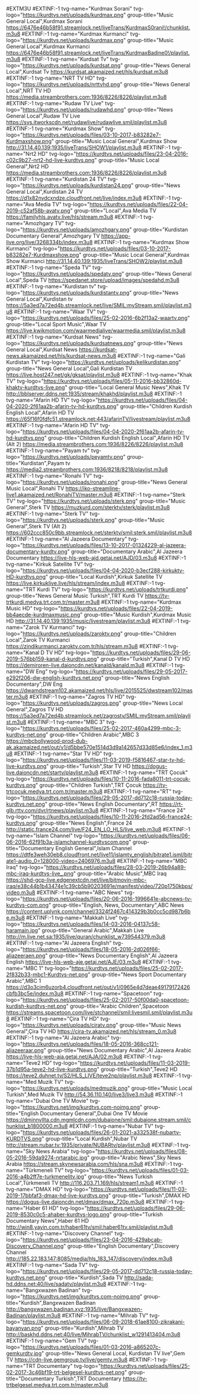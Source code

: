  #EXTM3U
#EXTINF:-1 tvg-name="Kurdmax Sorani" tvg-logo="https://kurdtvs.net/uploads/kurdmax.png" group-title="Music General Local",Kurdmax Sorani
https://6476e46b58f91.streamlock.net/liveTrans/KurdmaxS0rani!/chunklist.m3u8
#EXTINF:-1 tvg-name="Kurdmax Kurmanci" tvg-logo="https://kurdtvs.net/uploads/kurdmax.png" group-title="Music General Local",Kurdmax Kurmanci
https://6476e46b58f91.streamlock.net/liveTrans/KurdmaxBadine0!/playlist.m3u8
#EXTINF:-1 tvg-name="Kurdsat Tv" tvg-logo="https://kurdtvs.net/uploads/kurdsat.png" group-title="News General Local",Kurdsat Tv
https://kurdsat.akamaized.net/hls/kurdsat.m3u8
#EXTINF:-1 tvg-name="NRT TV HD" tvg-logo="https://kurdtvs.net/uploads/nrttvhd.png" group-title="News General Local",NRT TV HD
https://media.streambrothers.com:1936/8226/8226/playlist.m3u8
#EXTINF:-1 tvg-name="Rudaw TV Live" tvg-logo="https://kurdtvs.net/uploads/rudawhd.png" group-title="News General Local",Rudaw TV Live
https://svs.itworkscdn.net/rudawlive/rudawlive.smil/playlist.m3u8
#EXTINF:-1 tvg-name="Kurdmax Show" tvg-logo="https://kurdtvs.net/uploads/files/03-10-2017-b83282e7-Kurdmaxshow.png" group-title="Music Local General",Kurdmax Show
http://31.14.40.139:1935/liveTrans/SHOW1/playlist.m3u8
#EXTINF:-1 tvg-name="Nrt2 HD" tvg-logo="https://kurdtvs.net/uploads/files/23-04-2016-c02c9b27-nrt2-hd-live-kurdtvs.png" group-title="Music Local General",Nrt2 HD
https://media.streambrothers.com:1936/8226/8226/playlist.m3u8
#EXTINF:-1 tvg-name="Kurdistan 24 TV" tvg-logo="https://kurdtvs.net/uploads/kurdistan24.png" group-title="News General Local",Kurdistan 24 TV
https://d1x82nydcxndze.cloudfront.net/live/index.m3u8
#EXTINF:-1 tvg-name="Ava Media TV" tvg-logo="https://kurdtvs.net/uploads/files/22-04-2019-c52af58b-avatv.png" group-title="Local",Ava Media TV
https://familyhls.avatv.live/hls/stream.m3u8
#EXTINF:-1 tvg-name="Amozhgary TV" tvg-logo="https://kurdtvs.net/uploads/amozhgary.png" group-title="Kurdistan Documentary General",Amozhgary TV
https://app-live.org/live/3268334b/index.m3u8
#EXTINF:-1 tvg-name="Kurdmax Show Kurmanci" tvg-logo="https://kurdtvs.net/uploads/files/03-10-2017-b83282e7-Kurdmaxshow.png" group-title="Music Local General",Kurdmax Show Kurmanci
http://31.14.40.139:1935/liveTrans/SHOW2/playlist.m3u8
#EXTINF:-1 tvg-name="Speda TV" tvg-logo="https://kurdtvs.net/uploads/spedatv.png" group-title="News General Local",Speda TV
https://spedanet.store/upload/images/spedahd.m3u8
#EXTINF:-1 tvg-name="Kurdistan tv" tvg-logo="https://kurdtvs.net/uploads/kurdistantv.png" group-title="News General Local",Kurdistan tv
https://5a3ed7a72ed4b.streamlock.net/live/SMIL:myStream.smil/playlist.m3u8
#EXTINF:-1 tvg-name="Waar TV" tvg-logo="https://kurdtvs.net/uploads/files/25-02-2016-6b2f13a2-waartv.png" group-title="Local Sport Music",Waar TV
https://live.kwikmotion.com/waarmedialive/waarmedia.smil/playlist.m3u8
#EXTINF:-1 tvg-name="Kurdsat News" tvg-logo="https://kurdtvs.net/uploads/kurdsatnews.png" group-title="News General Local",Kurdsat News
https://kurdsat-news.akamaized.net/hls/kurdsat-news.m3u8
#EXTINF:-1 tvg-name="Gali Kurdistan TV" tvg-logo="https://kurdtvs.net/uploads/kelikurdistan.png" group-title="News General Local",Gali Kurdistan TV
https://live.host247.net/gk/gksat/playlist.m3u8
#EXTINF:-1 tvg-name="Khak TV" tvg-logo="https://kurdtvs.net/uploads/files/05-11-2016-bb32860d-khaktv-kurdtvs-live.png" group-title="Local General Music News",Khak TV
http://bblserver.ddns.net:1935/stream/khakhd/playlist.m3u8
#EXTINF:-1 tvg-name="Afarin HD TV" tvg-logo="https://kurdtvs.net/uploads/files/04-04-2020-2f61aa2b-afarin-tv-hd-kurdtvs.png" group-title="Children Kurdish English Local",Afarin HD TV
https://65f16f0fdfc51.streamlock.net:443/afarinTV/livestream/playlist.m3u8
#EXTINF:-1 tvg-name="Afarin HD TV" tvg-logo="https://kurdtvs.net/uploads/files/04-04-2020-2f61aa2b-afarin-tv-hd-kurdtvs.png" group-title="Children Kurdish English Local",Afarin HD TV (Alt 2)
https://media.streambrothers.com:1936/8226/8226/playlist.m3u8
#EXTINF:-1 tvg-name="Payam tv" tvg-logo="https://kurdtvs.net/uploads/peyamtv.png" group-title="Kurdistan",Payam tv
https://media2.streambrothers.com:1936/8218/8218/playlist.m3u8
#EXTINF:-1 tvg-name="Ronahi TV" tvg-logo="https://kurdtvs.net/uploads/ronahi.png" group-title="News General Music Local",Ronahi TV
https://iko-streamline-live1.akamaized.net/RonahiTV/master.m3u8
#EXTINF:-1 tvg-name="Sterk TV" tvg-logo="https://kurdtvs.net/uploads/sterk.png" group-title="Music General",Sterk TV
https://muzkurd.com/sterktv/sterk/playlist.m3u8
#EXTINF:-1 tvg-name="Sterk TV" tvg-logo="https://kurdtvs.net/uploads/sterk.png" group-title="Music General",Sterk TV (Alt 2)
https://602ccc850c9bb.streamlock.net/sterktv/smil:sterk.smil/playlist.m3u8
#EXTINF:-1 tvg-name="Al Jazeera Documentary" tvg-logo="https://kurdtvs.net/uploads/files/13-10-2017-01324229-al-jazeera-documentary-kurdtv.png" group-title="Documentary Arabic",Al Jazeera Documentary
https://live-hls-web-ajd.getaj.net/AJD/03.m3u8
#EXTINF:-1 tvg-name="Kirkuk Satellite TV" tvg-logo="https://kurdtvs.net/uploads/files/04-04-2020-b3ecf288-kirkuktv-HD-kurdtvs.png" group-title="Local Kurdish",Kirkuk Satellite TV
https://live.kirkuklive.live/hls/stream/index.m3u8
#EXTINF:-1 tvg-name="TRT Kurdi TV" tvg-logo="https://kurdtvs.net/uploads/trtkurdi.png" group-title="News General Music Turkish",TRT Kurdi TV
https://tv-trtkurdi.medya.trt.com.tr/master.m3u8
#EXTINF:-1 tvg-name="Kurdmax Music HD" tvg-logo="https://kurdtvs.net/uploads/files/22-04-2019-bb4aecde-kurdmaxmusic.png" group-title="Music Kurdish",Kurdmax Music HD
http://31.14.40.139:1935/music/livestream/playlist.m3u8
#EXTINF:-1 tvg-name="Zarok TV Kurmanci" tvg-logo="https://kurdtvs.net/uploads/zaroktv.png" group-title="Children Local",Zarok TV Kurmanci
https://zindikurmanci.zaroktv.com.tr/hls/stream.m3u8
#EXTINF:-1 tvg-name="Kanal D TV HD" tvg-logo="https://kurdtvs.net/uploads/files/29-06-2019-576bb159-kanal-d-kurdtvs.png" group-title="Turkish",Kanal D TV HD
https://demiroren-live.daioncdn.net/kanald/kanald.m3u8
#EXTINF:-1 tvg-name="DW Eng" tvg-logo="https://kurdtvs.net/uploads/files/29-05-2017-e292f206-dw-english-kurdtvs.net.png" group-title="News English Documentary",DW Eng
https://dwamdstream102.akamaized.net/hls/live/2015525/dwstream102/master.m3u8
#EXTINF:-1 tvg-name="Zagros TV HD" tvg-logo="https://kurdtvs.net/uploads/zagros.png" group-title="News Local General",Zagros TV HD
https://5a3ed7a72ed4b.streamlock.net/zagrostv/SMIL:myStream.smil/playlist.m3u8
#EXTINF:-1 tvg-name="MBC 3" tvg-logo="https://kurdtvs.net/uploads/files/25-02-2017-460a4299-mbc-3-kurdtvs-net.png" group-title="Children Arabic",MBC 3
https://mbcbollywood-prod-dub-ak.akamaized.net/out/v1/d5bbe570e1514d3d9a142657d33d85e6/index_1.m3u8
#EXTINF:-1 tvg-name="Star TV HD" tvg-logo="https://kurdtvs.net/uploads/files/11-03-2019-f5816467-star-tv-hd-live-kurdtvs.png" group-title="Turkish",Star TV HD
https://dogus-live.daioncdn.net/startv/playlist.m3u8
#EXTINF:-1 tvg-name="TRT Çocuk" tvg-logo="https://kurdtvs.net/uploads/files/10-11-2016-fada8011-trt-cocuk-kurdtvs.png" group-title="Children Turkish",TRT Çocuk
https://tv-trtcocuk.medya.trt.com.tr/master.m3u8
#EXTINF:-1 tvg-name="RT" tvg-logo="https://kurdtvs.net/uploads/files/29-05-2017-dd712c18-russia-today-kurdtvs.net.png" group-title="News English Documentary",RT
https://rt-glb.rttv.com/dvr/rtnews/playlist.m3u8
#EXTINF:-1 tvg-name="France 24" tvg-logo="https://kurdtvs.net/uploads/files/10-11-2016-2fd2ad56-france24-kurdtvs.png" group-title="News English",France 24
http://static.france24.com/live/F24_EN_LO_HLS/live_web.m3u8
#EXTINF:-1 tvg-name="Islam Channel" tvg-logo="https://kurdtvs.net/uploads/files/06-06-2016-62f91b3a-islamchannel-kurdtvscom.png" group-title="Documentary English General",Islam Channel
https://dtfe3weh30eb8.cloudfront.net/live11/islamtv_english/bitrate1.isml/bitrate1-audio_0=128000-video=2406976.m3u8
#EXTINF:-1 tvg-name="MBC Iraq" tvg-logo="https://kurdtvs.net/uploads/files/28-03-2019-26b94a89-mbc-iraq-kurdtvs-live_.png" group-title="Arabic Music",MBC Iraq
https://shd-gcp-live.edgenextcdn.net/live/bitmovin-mbc-iraq/e38c44b1b43474e1c39cb5b90203691e/manifest/video/720p1750kbps/video.m3u8
#EXTINF:-1 tvg-name="ABC News" tvg-logo="https://kurdtvs.net/uploads/files/20-06-2016-1996641e-abcnews-tv-kurdtvs-com.png" group-title="English, News, Documentary",ABC News
https://content.uplynk.com/channel/3324f2467c414329b3b0cc5cd987b6be.m3u8
#EXTINF:-1 tvg-name="Makkah Live" tvg-logo="https://kurdtvs.net/uploads/files/14-03-2016-04137c58-haramain.jpg" group-title="General Arabic",Makkah Live
http://m.live.net.sa:1935/live/quran/chunklist_w739544379.m3u8
#EXTINF:-1 tvg-name="Al Jazeera English" tvg-logo="https://kurdtvs.net/uploads/files/18-05-2016-2d026f66-aljazeeraen.png" group-title="News Documentary English",Al Jazeera English
https://live-hls-web-aje.getaj.net/AJE/03.m3u8
#EXTINF:-1 tvg-name="MBC 1" tvg-logo="https://kurdtvs.net/uploads/files/25-02-2017-2f832b33-mbc1-Kurdtvs-net.png" group-title="News Sport Documentary Arabic",MBC 1
https://d3o3cim6uzorb4.cloudfront.net/out/v1/0965e4d7deae49179172426cbfb3bc5e/index.m3u8
#EXTINF:-1 tvg-name="Spacetoon" tvg-logo="https://kurdtvs.net/uploads/files/25-02-2017-50f00da0-spacetoon-kurdish-kurdtvs-net.png" group-title="Arabic Children",Spacetoon
https://streams.spacetoon.com/live/stchannel/smil:livesmil.smil/playlist.m3u8
#EXTINF:-1 tvg-name="Çira TV HD" tvg-logo="https://kurdtvs.net/uploads/ciratv.png" group-title="Music News General",Çira TV HD
https://cira-tv.akamaized.net/hls/stream_0.m3u8
#EXTINF:-1 tvg-name="Al Jazeera Arabic" tvg-logo="https://kurdtvs.net/uploads/files/18-05-2016-368cc121-aljazeeraar.png" group-title="News Documentary Arabic",Al Jazeera Arabic
https://live-hls-web-aja.getaj.net/AJA/02.m3u8
#EXTINF:-1 tvg-name="Teve2 HD" tvg-logo="https://kurdtvs.net/uploads/files/11-03-2019-37b1d95a-teve2-hd-live-kurdtvs.png" group-title="Turkish",Teve2 HD
https://teve2.duhnet.tv/S2/HLS_LIVE/teve2np/playlist.m3u8
#EXTINF:-1 tvg-name="Med Muzik TV" tvg-logo="https://kurdtvs.net/uploads/medmuzik.png" group-title="Music Local Turkish",Med Muzik TV
http://54.36.110.140/live3/live3.m3u8
#EXTINF:-1 tvg-name="Dubai One TV Movie" tvg-logo="https://kurdtvs.net/img/kurdtvs.com-noimg.png" group-title="English Documentary General",Dubai One TV Movie
https://dminnvllta.cdn.mgmlcdn.com/dubaione/smil:dubaione.stream.smil/chunklist_b1800000.m3u8
#EXTINF:-1 tvg-name="Nubar TV" tvg-logo="https://kurdtvs.net/uploads/files/26-01-2021-a332538f-nubartv-KURDTVS.png" group-title="Local Kurdish",Nubar TV
http://stream.nubar.tv:1935/private/NUBARtv/playlist.m3u8
#EXTINF:-1 tvg-name="Sky News Arabia" tvg-logo="https://kurdtvs.net/uploads/files/08-05-2016-59da9274-nrtarabic.jpg" group-title="Arabic News",Sky News Arabia
https://stream.skynewsarabia.com/hls/sna.m3u8
#EXTINF:-1 tvg-name="Türkmeneli TV" tvg-logo="https://kurdtvs.net/uploads/files/01-03-2016-a4b2ff7e-turkmenelitv.jpg" group-title="News Turkish Local",Türkmeneli TV
http://116.203.71.169/hls/stream1.m3u8
#EXTINF:-1 tvg-name="DMAX HD" tvg-logo="https://kurdtvs.net/uploads/files/11-03-2019-17bbfaf3-dmax-hd-live-kurdtvs.png" group-title="Turkish",DMAX HD
https://dogus-live.daioncdn.net/dmax/dmax_720p.m3u8
#EXTINF:-1 tvg-name="Haber 61 HD" tvg-logo="https://kurdtvs.net/uploads/files/29-06-2019-8530c0c5-ahaber-kurdtvs-logo.png" group-title="Turkish Documentary News",Haber 61 HD
http://win8.yayin.com.tr/haber61tv/smil:haber61tv.smil/playlist.m3u8
#EXTINF:-1 tvg-name="Discovery Channel" tvg-logo="https://kurdtvs.net/uploads/files/23-04-2016-429abcab-Discovery_Channel.png" group-title="English Documentary",Discovery Channel
http://185.22.183.147:8085/media/hls_183_147/discovery/index.m3u8
#EXTINF:-1 tvg-name="Sada TV" tvg-logo="https://kurdtvs.net/uploads/files/29-05-2017-dd712c18-russia-today-kurdtvs.net.png" group-title="Kurdish",Sada TV
http://sada-hd.ddns.net:40/live/sadatv/playlist.m3u8
#EXTINF:-1 tvg-name="Bangxwazen Badinan" tvg-logo="https://kurdtvs.net/img/kurdtvs.com-noimg.png" group-title="Kurdish",Bangxwazen Badinan
http://bangxwazen.badinan.xyz:1935/live/Bangxwazen-Badinan/playlist.m3u8
#EXTINF:-1 tvg-name="Mihrab TV" tvg-logo="https://kurdtvs.net/uploads/files/06-09-2018-61ae8100-zikrakani-bayanyan.png" group-title="Kurdish",Mihrab TV
http://baskhd.ddns.net:40/live/MihrabTV/chunklist_w1291413404.m3u8
#EXTINF:-1 tvg-name="Gem TV" tvg-logo="https://kurdtvs.net/uploads/files/01-03-2016-a865207c-gemkurdtv.jpg" group-title="News General Local, Kurdistan TV live",Gem TV
https://cdn-live.gemgroup.tv/live/gemtv.m3u8
#EXTINF:-1 tvg-name="TRT Documentary" tvg-logo="https://kurdtvs.net/uploads/files/25-02-2017-3c46bf19-trt-belgesel-kurdtvs-net.png" group-title="Documentary Turkish",TRT Documentary
https://tv-trtbelgesel.medya.trt.com.tr/master.m3u8
